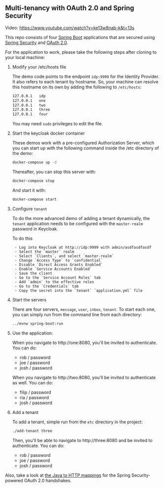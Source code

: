 Multi-tenancy with OAuth 2.0 and Spring Security
------------------
Video: https://www.youtube.com/watch?v=ke13w8nab-k&t=13s

This repo consists of four [Spring Boot](https://docs.spring.io/spring/docs/current/spring-framework-reference/web.html) applications that are secured using [Spring Security](https://docs.spring.io/spring-security/site/docs/current/reference/htmlsingle/) and [OAuth 2.0](https://oauth.net/2/).

For the application to work, please take the following steps after cloning to your local machine:

1. Modify your /etc/hosts file

    The demo code points to the endpoint `idp:9999` for the Identity Provider.
    It also refers to each tenant by hostname. 
    So, your machine can resolve this hostname on its own by adding the following to `/etc/hosts`:

    ```bash
    127.0.0.1   idp
    127.0.0.1   one
    127.0.0.1   two
    127.0.0.1   three
    127.0.0.1   four
    ```

    You may need `sudo` privileges to edit the file.

2. Start the keycloak docker container

    These demos work with a pre-configured Authorization Server, which you can start up with the following command inside the /etc directory of the demo:

    ```bash
    docker-compose up -d
    ```

    Thereafter, you can stop this server with:

    ```bash
    docker-compose stop
    ```

    And start it with:

    ```bash
    docker-compose start
    ```

3. Configure `tenant`

    To do the more advanced demo of adding a tenant dynamically, the `tenant` application needs to be configured with the `master-realm` password in Keycloak.

    To do this 

        - Log into Keycloak at http://idp:9999 with admin/asdfasdfasdf
        - Select the `master` realm
        - Select `Clients`, and select `master-realm`
        - Change `Access Type` to `confidential`
        - Disable `Direct Access Grants Enabled`
        - Enable `Service Accounts Enabled`
        - Save the client
        - Go to the `Service Account Roles` tab
        - Add `admin` to the effective roles
        - Go to the `Credentials` tab
        - Copy the secret into the `tenant` `application.yml` file

4. Start the servers

    There are four servers, `message`, `user`, `inbox`, `tenant`.
    To start each one, you can simply run from the command line from each directory:

    ```bash
    ../mvnw spring-boot:run
    ```

5. Use the application:

    When you navigate to http://one:8080, you'll be invited to authenticate. You can do:

    * rob / password
    * joe / password
    * josh / password

    When you navigate to http://two:8080, you'll be invited to authenticate as well. You can do:

    * filip / password
    * ria / password
    * josh / password

6. Add a tenant

    To add a tenant, simple run from the `etc` directory in the project:

    ```bash
    ./add-tenant three
    ```

    Then, you'll be able to navigate to http://three:8080 and be invited to authenticate.
    You can do:

    * rob / password
    * joe / password
    * josh / password

Also, take a look at [the Java to HTTP mappings](https://gist.github.com/rwinch/cd1b459d6e04d30d72edb7e6919b3cbb) for the Spring Security-powered OAuth 2.0 handshakes.
